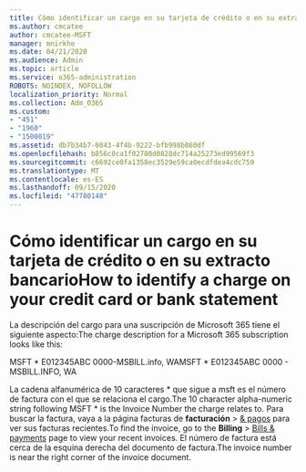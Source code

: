 ```yaml
---
title: Cómo identificar un cargo en su tarjeta de crédito o en su extracto bancario
ms.author: cmcatee
author: cmcatee-MSFT
manager: mnirkhe
ms.date: 04/21/2020
ms.audience: Admin
ms.topic: article
ms.service: o365-administration
ROBOTS: NOINDEX, NOFOLLOW
localization_priority: Normal
ms.collection: Adm_O365
ms.custom:
- "451"
- "1960"
- "1500019"
ms.assetid: db7b34b7-0843-4f4b-9222-bfb998b860df
ms.openlocfilehash: b856c0ca1f02780d0828dc714a25273ed99569f3
ms.sourcegitcommit: c6692ce0fa1358ec3529e59ca0ecdfdea4cdc759
ms.translationtype: MT
ms.contentlocale: es-ES
ms.lasthandoff: 09/15/2020
ms.locfileid: "47780148"
---
```

# <a name="how-to-identify-a-charge-on-your-credit-card-or-bank-statement"></a><span data-ttu-id="f2fef-102">Cómo identificar un cargo en su tarjeta de crédito o en su extracto bancario</span><span class="sxs-lookup"><span data-stu-id="f2fef-102">How to identify a charge on your credit card or bank statement</span></span>

<span data-ttu-id="f2fef-103">La descripción del cargo para una suscripción de Microsoft 365 tiene el siguiente aspecto:</span><span class="sxs-lookup"><span data-stu-id="f2fef-103">The charge description for a Microsoft 365 subscription looks like this:</span></span>
  
<span data-ttu-id="f2fef-104">MSFT \* E012345ABC 0000-MSBILL.info, WA</span><span class="sxs-lookup"><span data-stu-id="f2fef-104">MSFT \* E012345ABC 0000 - MSBILL.INFO, WA</span></span>
  
<span data-ttu-id="f2fef-105">La cadena alfanumérica de 10 caracteres \* que sigue a msft es el número de factura con el que se relaciona el cargo.</span><span class="sxs-lookup"><span data-stu-id="f2fef-105">The 10 character alpha-numeric string following MSFT \* is the Invoice Number the charge relates to.</span></span> <span data-ttu-id="f2fef-106">Para buscar la factura, vaya a la página facturas de **facturación** \> [& pagos](https://go.microsoft.com/fwlink/p/?linkid=848039) para ver sus facturas recientes.</span><span class="sxs-lookup"><span data-stu-id="f2fef-106">To find the invoice, go to the **Billing** \> [Bills & payments](https://go.microsoft.com/fwlink/p/?linkid=848039) page to view your recent invoices.</span></span> <span data-ttu-id="f2fef-107">El número de factura está cerca de la esquina derecha del documento de factura.</span><span class="sxs-lookup"><span data-stu-id="f2fef-107">The invoice number is near the right corner of the invoice document.</span></span>